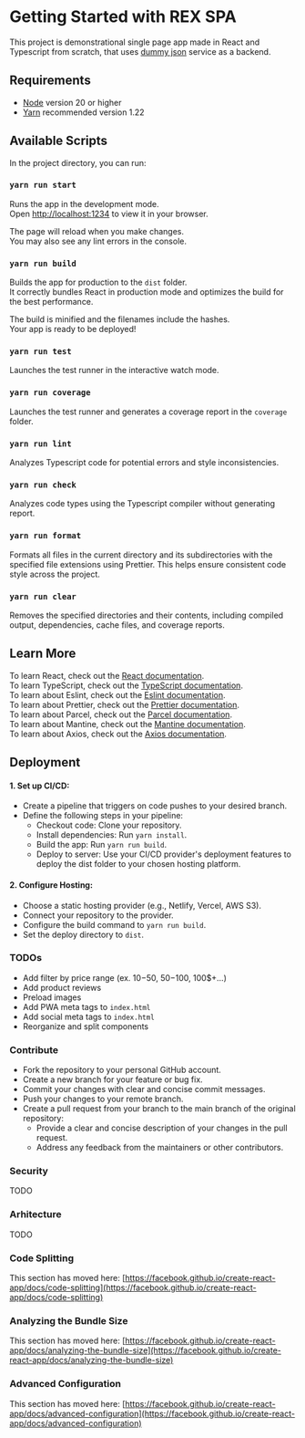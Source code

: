 # Getting Started with REX SPA

This project is demonstrational single page app made in React and Typescript from scratch, that uses [dummy json](https://dummyjson.com/) service as a backend.

## Requirements

- [Node](https://nodejs.org/en) version 20 or higher
- [Yarn](https://yarnpkg.com/) recommended version 1.22

## Available Scripts

In the project directory, you can run:

### `yarn run start`

Runs the app in the development mode.\
Open [http://localhost:1234](http://localhost:1234) to view it in your browser.

The page will reload when you make changes.\
You may also see any lint errors in the console.

### `yarn run build`

Builds the app for production to the `dist` folder.\
It correctly bundles React in production mode and optimizes the build for the best performance.

The build is minified and the filenames include the hashes.\
Your app is ready to be deployed!

### `yarn run test`

Launches the test runner in the interactive watch mode.

### `yarn run coverage`

Launches the test runner and generates a coverage report in the `coverage` folder.

### `yarn run lint`

Analyzes Typescript code for potential errors and style inconsistencies.

### `yarn run check`

Analyzes code types using the Typescript compiler without generating report.

### `yarn run format`

Formats all files in the current directory and its subdirectories with the specified file extensions using Prettier. This helps ensure consistent code style across the project.

### `yarn run clear`

Removes the specified directories and their contents, including compiled output, dependencies, cache files, and coverage reports.

## Learn More

To learn React, check out the [React documentation](https://reactjs.org/).\
To learn TypeScript, check out the [TypeScript documentation](https://www.typescriptlang.org/docs/).\
To learn about Eslint, check out the [Eslint documentation](https://eslint.org/docs/latest/).\
To learn about Prettier, check out the [Prettier documentation](https://prettier.io/docs/en/).\
To learn about Parcel, check out the [Parcel documentation](https://parceljs.org/docs/).\
To learn about Mantine, check out the [Mantine documentation](https://mantine.dev/).\
To learn about Axios, check out the [Axios documentation](https://axios-http.com/docs/intro).

## Deployment

#### 1. Set up CI/CD:
- Create a pipeline that triggers on code pushes to your desired branch.
- Define the following steps in your pipeline:
    - Checkout code: Clone your repository.
    - Install dependencies: Run `yarn install`.
    - Build the app: Run `yarn run build`.
    - Deploy to server: Use your CI/CD provider's deployment features to deploy the dist folder to your chosen hosting platform.

#### 2. Configure Hosting:
- Choose a static hosting provider (e.g., Netlify, Vercel, AWS S3).
- Connect your repository to the provider.
- Configure the build command to `yarn run build`.
- Set the deploy directory to `dist`.

### TODOs

- Add filter by price range (ex. 10$-50$, 50$-100$, 100$+…)
- Add product reviews
- Preload images
- Add PWA meta tags to `index.html`
- Add social meta tags to `index.html`
- Reorganize and split components 

### Contribute

- Fork the repository to your personal GitHub account.
- Create a new branch for your feature or bug fix.
- Commit your changes with clear and concise commit messages.
- Push your changes to your remote branch.
- Create a pull request from your branch to the main branch of the original repository:
    - Provide a clear and concise description of your changes in the pull request.
    - Address any feedback from the maintainers or other contributors.

### Security

TODO

### Arhitecture

TODO

### Code Splitting

This section has moved here: [https://facebook.github.io/create-react-app/docs/code-splitting](https://facebook.github.io/create-react-app/docs/code-splitting)

### Analyzing the Bundle Size

This section has moved here: [https://facebook.github.io/create-react-app/docs/analyzing-the-bundle-size](https://facebook.github.io/create-react-app/docs/analyzing-the-bundle-size)

### Advanced Configuration

This section has moved here: [https://facebook.github.io/create-react-app/docs/advanced-configuration](https://facebook.github.io/create-react-app/docs/advanced-configuration)
